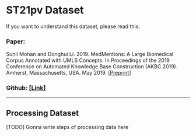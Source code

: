 # ST21pv Dataset

If you want to understand this dataset, please read this:

### Paper:

Sunil Mohan and Donghui Li. 2019. MedMentions: A Large Biomedical Corpus Annotated with UMLS Concepts. In Proceedings of the 2019 Conference on Automated Knowledge Base Construction (AKBC 2019). Amherst, Massachusetts, USA. May 2019. [[Preprint]](https://arxiv.org/abs/1902.09476)

### Github: [[Link]](https://github.com/chanzuckerberg/MedMentions)

<hr/>

## Processing Dataset

[TODO]
Gonna write steps of processing data here
